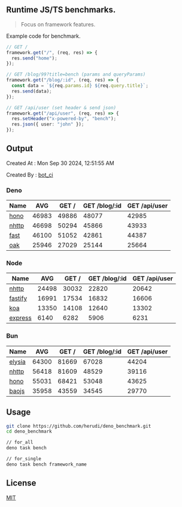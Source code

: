 ## Runtime JS/TS benchmarks.

> Focus on framework features.

Example code for benchmark.
```ts
// GET /
framework.get("/", (req, res) => {
  res.send("home");
});

// GET /blog/99?title=bench (params and queryParams)
framework.get("/blog/:id", (req, res) => {
  const data = `${req.params.id} ${req.query.title}`;
  res.send(data);
});

// GET /api/user (set header & send json)
framework.get("/api/user", (req, res) => {
  res.setHeader("x-powered-by", "bench");
  res.json({ user: "john" });
});
```

## Output
Created At : Mon Sep 30 2024, 12:51:55 AM

Created By : [bot_ci](https://github.com/herudi/deno_benchmarks/commits?author=github-actions%5Bbot%5D)


### Deno
|Name|AVG|GET /|GET /blog/:id|GET /api/user|
|----|----|----|----|----|
|[hono](https://github.com/honojs/hono)|46983|49886|48077|42985|
|[nhttp](https://github.com/nhttp/nhttp)|46698|50294|45866|43933|
|[fast](https://github.com/danteissaias/fast)|46100|51052|42861|44387|
|[oak](https://github.com/oakserver/oak)|25946|27029|25144|25664|
  


### Node
|Name|AVG|GET /|GET /blog/:id|GET /api/user|
|----|----|----|----|----|
|[nhttp](https://github.com/nhttp/nhttp)|24498|30032|22820|20642|
|[fastify](https://github.com/fastify/fastify)|16991|17534|16832|16606|
|[koa](https://github.com/koajs/koa)|13350|14108|12640|13302|
|[express](https://github.com/expressjs/express)|6140|6282|5906|6231|
  


### Bun
|Name|AVG|GET /|GET /blog/:id|GET /api/user|
|----|----|----|----|----|
|[elysia](https://github.com/elysiajs/elysia)|64300|81669|67028|44204|
|[nhttp](https://github.com/nhttp/nhttp)|56418|81609|48529|39116|
|[hono](https://github.com/honojs/hono)|55031|68421|53048|43625|
|[baojs](https://github.com/mattreid1/baojs)|35958|43559|34545|29770|
  



## Usage

```bash
git clone https://github.com/herudi/deno_benchmark.git
cd deno_benchmark

// for_all
deno task bench

// for_single
deno task bench framework_name
```

## License

[MIT](LICENSE)

